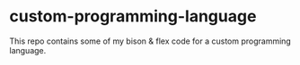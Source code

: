 # custom-programming-language
This repo contains some of my bison &amp; flex code for a custom programming language.

